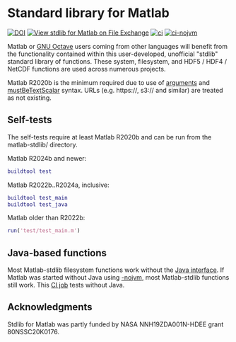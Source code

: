 # Standard library for Matlab

[![DOI](https://zenodo.org/badge/273830124.svg)](https://zenodo.org/badge/latestdoi/273830124)
[![View stdlib for Matlab on File Exchange](https://www.mathworks.com/matlabcentral/images/matlab-file-exchange.svg)](https://www.mathworks.com/matlabcentral/fileexchange/78673-stdlib-for-matlab)
[![ci](https://github.com/geospace-code/matlab-stdlib/actions/workflows/ci.yml/badge.svg)](https://github.com/geospace-code/matlab-stdlib/actions/workflows/ci.yml)
[![ci-nojvm](https://github.com/geospace-code/matlab-stdlib/actions/workflows/ci-nojvm.yml/badge.svg)](https://github.com/geospace-code/matlab-stdlib/actions/workflows/ci-nojvm.yml)

Matlab or
[GNU Octave](./Readme_octave.md)
users coming from other languages will benefit from the functionality contained within this user-developed, unofficial "stdlib" standard library of functions.
These system, filesystem, and HDF5 / HDF4 / NetCDF functions are used across numerous projects.

Matlab R2020b is the minimum required due to use of
[arguments](https://www.mathworks.com/help/matlab/ref/arguments.html)
and
[mustBeTextScalar](https://www.mathworks.com/help/matlab/ref/mustbetextscalar.html)
syntax.
URLs (e.g. https://, s3:// and similar) are treated as not existing.

## Self-tests

The self-tests require at least Matlab R2020b and can be run from the matlab-stdlib/ directory.

Matlab R2024b and newer:

```matlab
buildtool test
```

Matlab R2022b..R2024a, inclusive:

```matlab
buildtool test_main
buildtool test_java
```

Matlab older than R2022b:

```matlab
run('test/test_main.m')
```

## Java-based functions

Most Matlab-stdlib filesystem functions work without the
[Java interface](./Readme_java.md).
If Matlab was started without Java using
[-nojvm](https://www.mathworks.com/help/matlab/matlab_env/commonly-used-startup-options.html),
most Matlab-stdlib functions still work.
This
[CI job](https://github.com/geospace-code/matlab-stdlib/actions/workflows/ci-nojvm.yml)
tests without Java.

## Acknowledgments

Stdlib for Matlab was partly funded by NASA NNH19ZDA001N-HDEE grant 80NSSC20K0176.
